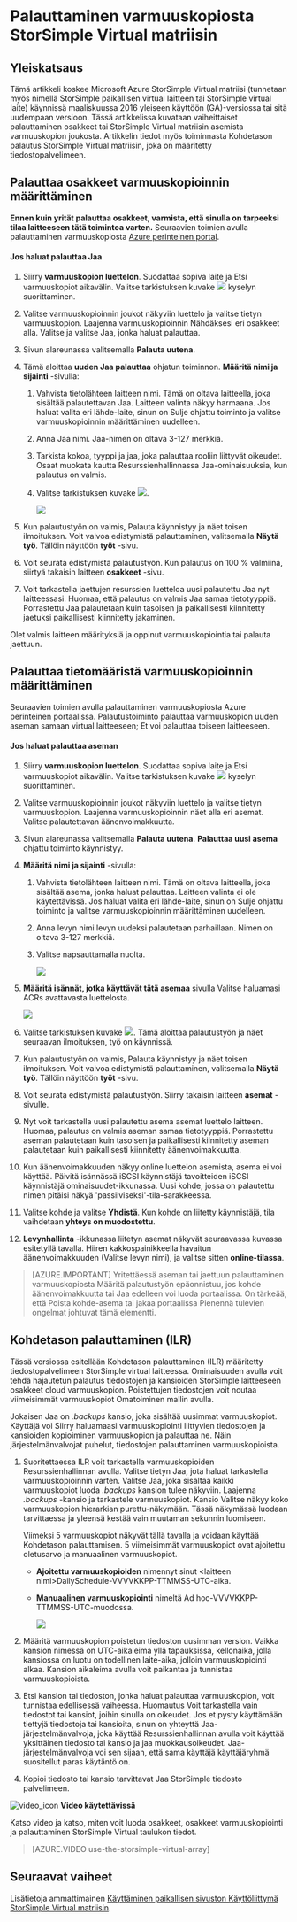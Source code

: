 <properties
   pageTitle="Palauttaminen varmuuskopiosta StorSimple Virtual matriisin"
   description="Lisätietoja palauttaminen varmuuskopiosta StorSimple Virtual matriisin."
   services="storsimple"
   documentationCenter="NA"
   authors="alkohli"
   manager="carmonm"
   editor=""/>

<tags
   ms.service="storsimple"
   ms.devlang="NA"
   ms.topic="article"
   ms.tgt_pltfrm="NA"
   ms.workload="NA"
   ms.date="06/07/2016"
   ms.author="alkohli"/>

# <a name="restore-from-a-backup-of-your-storsimple-virtual-array"></a>Palauttaminen varmuuskopiosta StorSimple Virtual matriisin

## <a name="overview"></a>Yleiskatsaus 

Tämä artikkeli koskee Microsoft Azure StorSimple Virtual matriisi (tunnetaan myös nimellä StorSimple paikallisen virtual laitteen tai StorSimple virtual laite) käynnissä maaliskuussa 2016 yleiseen käyttöön (GA)-versiossa tai sitä uudempaan versioon. Tässä artikkelissa kuvataan vaiheittaiset palauttaminen osakkeet tai StorSimple Virtual matriisin asemista varmuuskopion joukosta. Artikkelin tiedot myös toiminnasta Kohdetason palautus StorSimple Virtual matriisin, joka on määritetty tiedostopalvelimeen.


## <a name="restore-shares-from-a-backup-set"></a>Palauttaa osakkeet varmuuskopioinnin määrittäminen


**Ennen kuin yrität palauttaa osakkeet, varmista, että sinulla on tarpeeksi tilaa laitteeseen tätä toimintoa varten.** Seuraavien toimien avulla palauttaminen varmuuskopiosta [Azure perinteinen portal](https://manage.windowsazure.com/).

#### <a name="to-restore-a-share"></a>Jos haluat palauttaa Jaa

1.  Siirry **varmuuskopion luettelon**. Suodattaa sopiva laite ja Etsi varmuuskopiot aikavälin. Valitse tarkistuksen kuvake ![](./media/storsimple-ova-restore/image1.png) kyselyn suorittaminen.


1.  Valitse varmuuskopioinnin joukot näkyviin luettelo ja valitse tietyn varmuuskopion. Laajenna varmuuskopioinnin Nähdäksesi eri osakkeet alla. Valitse ja valitse Jaa, jonka haluat palauttaa.

2.  Sivun alareunassa valitsemalla **Palauta uutena**.

3.  Tämä aloittaa **uuden Jaa palauttaa** ohjatun toiminnon. **Määritä nimi ja sijainti** -sivulla:


    1.  Vahvista tietolähteen laitteen nimi. Tämä on oltava laitteella, joka sisältää palautettavan Jaa. Laitteen valinta näkyy harmaana. Jos haluat valita eri lähde-laite, sinun on Sulje ohjattu toiminto ja valitse varmuuskopioinnin määrittäminen uudelleen.

    2.  Anna Jaa nimi. Jaa-nimen on oltava 3-127 merkkiä.

    3.  Tarkista kokoa, tyyppi ja jaa, joka palauttaa rooliin liittyvät oikeudet. Osaat muokata kautta Resurssienhallinnassa Jaa-ominaisuuksia, kun palautus on valmis.

    4.  Valitse tarkistuksen kuvake ![](./media/storsimple-ova-restore/image1.png).

        ![](./media/storsimple-ova-restore/image9.png)

1.  Kun palautustyön on valmis, Palauta käynnistyy ja näet toisen ilmoituksen. Voit valvoa edistymistä palauttaminen, valitsemalla **Näytä työ**. Tällöin näyttöön **työt** -sivu.

2.  Voit seurata edistymistä palautustyön. Kun palautus on 100 % valmiina, siirtyä takaisin laitteen **osakkeet** -sivu.

3.  Voit tarkastella jaettujen resurssien luetteloa uusi palautettu Jaa nyt laitteessasi. Huomaa, että palautus on valmis Jaa samaa tietotyyppiä. Porrastettu Jaa palautetaan kuin tasoisen ja paikallisesti kiinnitetty jaetuksi paikallisesti kiinnitetty jakaminen.

Olet valmis laitteen määrityksiä ja oppinut varmuuskopiointia tai palauta jaettuun. 


## <a name="restore-volumes-from-a-backup-set"></a>Palauttaa tietomääristä varmuuskopioinnin määrittäminen


Seuraavien toimien avulla palauttaminen varmuuskopiosta Azure perinteinen portaalissa. Palautustoiminto palauttaa varmuuskopion uuden aseman samaan virtual laitteeseen; Et voi palauttaa toiseen laitteeseen.

#### <a name="to-restore-a-volume"></a>Jos haluat palauttaa aseman

1.  Siirry **varmuuskopion luettelon**. Suodattaa sopiva laite ja Etsi varmuuskopiot aikavälin. Valitse tarkistuksen kuvake ![](./media/storsimple-ova-restore/image1.png) kyselyn suorittaminen.

2.  Valitse varmuuskopioinnin joukot näkyviin luettelo ja valitse tietyn varmuuskopion. Laajenna varmuuskopioinnin näet alla eri asemat. Valitse palautettavan äänenvoimakkuutta. 

5.  Sivun alareunassa valitsemalla **Palauta uutena**. **Palauttaa uusi asema** ohjattu toiminto käynnistyy.

1.  **Määritä nimi ja sijainti** -sivulla:


    1.  Vahvista tietolähteen laitteen nimi. Tämä on oltava laitteella, joka sisältää asema, jonka haluat palauttaa. Laitteen valinta ei ole käytettävissä. Jos haluat valita eri lähde-laite, sinun on Sulje ohjattu toiminto ja valitse varmuuskopioinnin määrittäminen uudelleen.

    2.  Anna levyn nimi levyn uudeksi palautetaan parhaillaan. Nimen on oltava 3-127 merkkiä.

    3.  Valitse napsauttamalla nuolta.

        ![](./media/storsimple-ova-restore/image12.png)

1.  **Määritä isännät, jotka käyttävät tätä asemaa** sivulla Valitse haluamasi ACRs avattavasta luettelosta.

    ![](./media/storsimple-ova-restore/image13.png)

1.  Valitse tarkistuksen kuvake ![](./media/storsimple-ova-restore/image1.png). Tämä aloittaa palautustyön ja näet seuraavan ilmoituksen, työ on käynnissä.

2.  Kun palautustyön on valmis, Palauta käynnistyy ja näet toisen ilmoituksen. Voit valvoa edistymistä palauttaminen, valitsemalla **Näytä työ**. Tällöin näyttöön **työt** -sivu.

3.  Voit seurata edistymistä palautustyön. Siirry takaisin laitteen **asemat** -sivulle.

4.  Nyt voit tarkastella uusi palautettu asema asemat luettelo laitteen. Huomaa, palautus on valmis aseman samaa tietotyyppiä. Porrastettu aseman palautetaan kuin tasoisen ja paikallisesti kiinnitetty aseman palautetaan kuin paikallisesti kiinnitetty äänenvoimakkuutta.

5.  Kun äänenvoimakkuuden näkyy online luettelon asemista, asema ei voi käyttää.  Päivitä isännässä iSCSI käynnistäjä tavoitteiden iSCSI käynnistäjä ominaisuudet-ikkunassa.  Uusi kohde, jossa on palautettu nimen pitäisi näkyä 'passiiviseksi'-tila-sarakkeessa.

6.  Valitse kohde ja valitse **Yhdistä**.   Kun kohde on liitetty käynnistäjä, tila vaihdetaan **yhteys on muodostettu**. 

7.  **Levynhallinta** -ikkunassa liitetyn asemat näkyvät seuraavassa kuvassa esitetyllä tavalla. Hiiren kakkospainikkeella havaitun äänenvoimakkuuden (Valitse levyn nimi), ja valitse sitten **online-tilassa**.

> [AZURE.IMPORTANT] Yritettäessä aseman tai jaettuun palauttaminen varmuuskopiosta Määritä palautustyön epäonnistuu, jos kohde äänenvoimakkuutta tai Jaa edelleen voi luoda portaalissa. On tärkeää, että Poista kohde-asema tai jakaa portaalissa Pienennä tulevien ongelmat johtuvat tämä elementti.

## <a name="item-level-recovery-ilr"></a>Kohdetason palauttaminen (ILR)

Tässä versiossa esitellään Kohdetason palauttaminen (ILR) määritetty tiedostopalvelimeen StorSimple virtual laitteessa. Ominaisuuden avulla voit tehdä hajautetun palautus tiedostojen ja kansioiden StorSimple laitteeseen osakkeet cloud varmuuskopion. Poistettujen tiedostojen voit noutaa viimeisimmät varmuuskopiot Omatoiminen mallin avulla.

Jokaisen Jaa on *.backups* kansio, joka sisältää uusimmat varmuuskopiot. Käyttäjä voi Siirry haluamaasi varmuuskopiointi liittyvien tiedostojen ja kansioiden kopioiminen varmuuskopion ja palauttaa ne. Näin järjestelmänvalvojat puhelut, tiedostojen palauttaminen varmuuskopioista.

1.  Suoritettaessa ILR voit tarkastella varmuuskopioiden Resurssienhallinnan avulla. Valitse tietyn Jaa, jota haluat tarkastella varmuuskopioinnin varten. Valitse Jaa, joka sisältää kaikki varmuuskopiot luoda *.backups* kansion tulee näkyviin. Laajenna *.backups* -kansio ja tarkastele varmuuskopiot. Kansio Valitse näkyy koko varmuuskopion hierarkian purettu-näkymään. Tässä näkymässä luodaan tarvittaessa ja yleensä kestää vain muutaman sekunnin luomiseen.

    Viimeksi 5 varmuuskopiot näkyvät tällä tavalla ja voidaan käyttää Kohdetason palauttamisen. 5 viimeisimmät varmuuskopiot ovat ajoitettu oletusarvo ja manuaalinen varmuuskopiot.

    
    -   **Ajoitettu varmuuskopioiden** nimennyt sinut &lt;laitteen nimi&gt;DailySchedule-VVVVKKPP-TTMMSS-UTC-aika.

    -   **Manuaalinen varmuuskopiointi** nimeltä Ad hoc-VVVVKKPP-TTMMSS-UTC-muodossa.
    
        ![](./media/storsimple-ova-restore/image14.png)

1.  Määritä varmuuskopion poistetun tiedoston uusimman version. Vaikka kansion nimessä on UTC-aikaleima yllä tapauksissa, kellonaika, jolla kansiossa on luotu on todellinen laite-aika, jolloin varmuuskopiointi alkaa. Kansion aikaleima avulla voit paikantaa ja tunnistaa varmuuskopioista.

2.  Etsi kansion tai tiedoston, jonka haluat palauttaa varmuuskopion, voit tunnistaa edellisessä vaiheessa. Huomautus Voit tarkastella vain tiedostot tai kansiot, joihin sinulla on oikeudet. Jos et pysty käyttämään tiettyjä tiedostoja tai kansioita, sinun on yhteyttä Jaa-järjestelmänvalvoja, joka käyttää Resurssienhallinnan avulla voit käyttää yksittäinen tiedosto tai kansio ja jaa muokkausoikeudet. Jaa-järjestelmänvalvoja voi sen sijaan, että sama käyttäjä käyttäjäryhmä suositellut paras käytäntö on.

3.  Kopioi tiedosto tai kansio tarvittavat Jaa StorSimple tiedosto palvelimeen.

![video_icon](./media/storsimple-ova-restore/video_icon.png) **Video käytettävissä**

Katso video ja katso, miten voit luoda osakkeet, osakkeet varmuuskopiointi ja palauttaminen StorSimple Virtual taulukon tiedot.

> [AZURE.VIDEO use-the-storsimple-virtual-array]

## <a name="next-steps"></a>Seuraavat vaiheet

Lisätietoja ammattimainen [Käyttäminen paikallisen sivuston Käyttöliittymä StorSimple Virtual matriisin](storsimple-ova-web-ui-admin.md).
